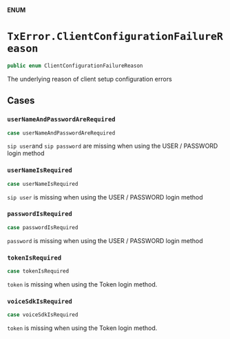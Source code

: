 **ENUM**

# `TxError.ClientConfigurationFailureReason`

```swift
public enum ClientConfigurationFailureReason
```

The underlying reason of client setup configuration errors

## Cases
### `userNameAndPasswordAreRequired`

```swift
case userNameAndPasswordAreRequired
```

`sip user`and `sip password` are  missing when using the USER / PASSWORD login method

### `userNameIsRequired`

```swift
case userNameIsRequired
```

`sip user` is missing when using the USER / PASSWORD login method

### `passwordIsRequired`

```swift
case passwordIsRequired
```

`password` is missing when using the USER / PASSWORD login method

### `tokenIsRequired`

```swift
case tokenIsRequired
```

`token` is missing when using the Token login method.

### `voiceSdkIsRequired`

```swift
case voiceSdkIsRequired
```

`token` is missing when using the Token login method.
